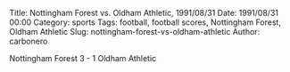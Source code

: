 Title: Nottingham Forest vs. Oldham Athletic, 1991/08/31
Date: 1991/08/31 00:00
Category: sports
Tags: football, football scores, Nottingham Forest, Oldham Athletic
Slug: nottingham-forest-vs-oldham-athletic
Author: carbonero


Nottingham Forest 3 - 1 Oldham Athletic
